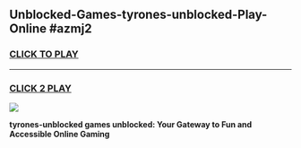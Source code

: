 
## Unblocked-Games-tyrones-unblocked-Play-Online #azmj2
<h3>
<a href="https://news.freeplayer.one?title=tyrones-unblocked&ref=3">CLICK TO PLAY</a></h3>
<hr>

<h3>
<a href="https://news.freeplayer.one?title=tyrones-unblocked&ref=3">CLICK 2 PLAY</a>
  
</h3>

<a href="https://news.freeplayer.one?title=tyrones-unblocked&ref=3"><img src="https://clearcache.store/games.png"></a>


**tyrones-unblocked games unblocked: Your Gateway to Fun and Accessible Online Gaming**
